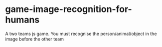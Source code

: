 # game-image-recognition-for-humans
A two teams js game. You must recognise the person/animal/object in the image before the other team
